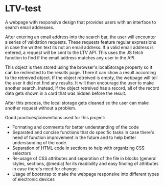 # LTV-test

A webpage with responsive design that provides users with an interface to search email addresses. 

After entering an email address into the search bar, the user will encounter a series of validation requests. These requests feature regular expressions in case the written text its not an email address. If a valid email address is entered, a request will be sent to the LTV API. This uses the JS fetch function to find if the email address matches any user in the API.

This object is then stored using the browser's localStorage property so it can be redirected to the results page. There it can show a result according to the retreived object. If the object retreived is empty, the webpage will tell the user it did not find any results. It will then encourage the user to make another search. Instead, if the object retreived has a record, all of the record data gets shown in a card that was hidden before the result.

After this process, the local storage gets cleaned so the user can make another request without a problem. 

Good practices/conventions used for this project:
- Formating and comments for better understanding of the code
- Separated and concise functions that do specific tasks in case there's need of function improvement in the future and to help better understanding of the code.
- Separation of HTML code in sections to help with organizing CSS selectors
- Re-usage of CSS attributes and separation of the file in blocks (general styles, sections, @media) for its readibility and easy finding of attributes in case there's need for change.
- Usage of bootstrap to make the webpage responsive into different types of electronic devices
